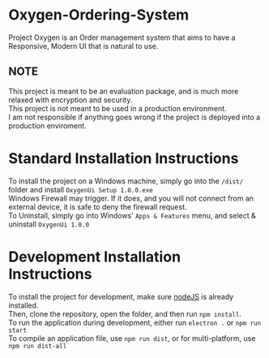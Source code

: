 # Oxygen-Ordering-System
Project Oxygen is an Order management system that aims to have a Responsive, Modern UI that is natural to use.

## NOTE
This project is meant to be an evaluation package, and is much more relaxed with encryption and security. </br>
This project is not meant to be used in a production environment. </br>
I am not responsible if anything goes wrong if the project is deployed into a production enviroment.

# Standard Installation Instructions
To install the project on a Windows machine, simply go into the `/dist/` folder and install `OxygenUi Setup 1.0.0.exe` </br>
Windows Firewall may trigger. If it does, and you will not connect from an external device, it is safe to deny the firewall request. </br>
To Uninstall, simply go into Windows' `Apps & Features` menu, and select & uninstall `OxygenUi 1.0.0`

# Development Installation Instructions
To install the project for development, make sure [nodeJS](https://nodejs.org/en/download/ "Click here to goto the nodeJS download page") is already installed. </br>
Then, clone the repository, open the folder, and then run `npm install`. </br>
To run the application during development, either run `electron .` or `npm run start` </br>
To compile an application file, use `npm run dist`, or for multi-platform, use `npm run dist-all`


